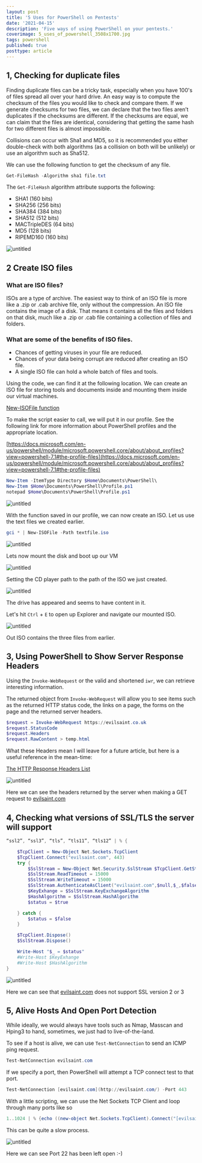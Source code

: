 ```yaml
---
layout: post
title: '5 Uses for PowerShell on Pentests'
date: '2021-04-15'
description: 'Five ways of using PowerShell on your pentests.'
coverimage: 5_uses_of_powershell_3508x1700.jpg
tags: powershell
published: true
posttype: article
---
```

## 1, Checking for duplicate files

Finding duplicate files can be a tricky task, especially when you have 100's of files spread all over your hard drive.  An easy way is to compute the checksum of the files you would like to check and compare them. If we generate checksums for two files, we can declare that the two files aren’t duplicates if the checksums are different. If the checksums are equal, we can claim that the files are identical, considering that getting the same hash for two different files is almost impossible.

Collisions can occur with Sha1 and MD5, so it is recommended you either double-check with both algorithms (as a collision on both will be unlikely) or use an algorithm such as Sha512.

We can use the following function to get the checksum of any file. 

```powershell
Get-FileHash -Algorithm sha1 file.txt
```

The `Get-FileHash` algorithm attribute supports the following:

- SHA1 (160 bits)
- SHA256 (256 bits)
- SHA384 (384 bits)
- SHA512 (512 bits)
- MACTripleDES (64 bits)
- MD5 (128 bits)
- RIPEMD160 (160 bits)

<img src="/static/ea89c0fc-5aea-4f88-9257-4ca0e3121921.png" class="img-fluid" alt="untitled">


## 2 Create ISO files

### What are ISO files?

ISOs are a type of archive. The easiest way to think of an ISO file is more like a .zip or .cab archive file, only without the compression. An ISO file contains the image of a disk. That means it contains all the files and folders on that disk, much like a .zip or .cab file containing a collection of files and folders.

### What are some of the benefits of ISO files.

- Chances of getting viruses in your file are reduced.
- Chances of your data being corrupt are reduced after creating an ISO file.
- A single ISO file can hold a whole batch of files and tools.

Using the code, we can find it at the following location. We can create an ISO file for storing tools and documents inside and mounting them inside our virtual machines. 

[New-ISOFile function](https://gallery.technet.microsoft.com/scriptcenter/New-ISOFile-function-a8deeffd)

To make the script easier to call, we will put it in our profile. See the following link for more information about PowerShell profiles and the appropriate location.

[https://docs.microsoft.com/en-us/powershell/module/microsoft.powershell.core/about/about_profiles?view=powershell-7.1#the-profile-files](https://docs.microsoft.com/en-us/powershell/module/microsoft.powershell.core/about/about_profiles?view=powershell-7.1#the-profile-files)

```powershell
New-Item -ItemType Directory $Home\Documents\PowerShell\
New-Item $Home\Documents\PowerShell\Profile.ps1
notepad $Home\Documents\PowerShell\Profile.ps1
```

<img src="/static/b997e7f9-e47c-4b85-8ca3-7973dd4dd150.png" class="img-fluid" alt="untitled">

With the function saved in our profile, we can now create an ISO. Let us use the text files we created earlier. 

```powershell
gci * | New-ISOFile -Path textfile.iso
```

<img src="/static/099f6a05-4dd0-48b1-93ef-f7f18d4987d3.png" class="img-fluid" alt="untitled">

Lets now mount the disk and boot up our VM

<img src="/static/a1907569-7cbb-4654-8c61-749523497c25.png" class="img-fluid" alt="untitled">

Setting the CD player path to the path of the ISO we just created. 

<img src="/static/98a87e5c-8ad8-452d-bd90-31f5e01e3f37.png" class="img-fluid" alt="untitled">


The drive has appeared and seems to have content in it.

Let's hit `Ctrl` + `E` to open up Explorer and navigate our mounted ISO.

<img src="/static/24ba6ce8-449c-4c35-ad9f-ebcb72de8954.png" class="img-fluid" alt="untitled">

Out ISO contains the three files from earlier. 

## 3, Using PowerShell to Show Server Response Headers

Using the `Invoke-WebRequest` or the valid and shortened `iwr`, we can retrieve interesting information. 

The returned object from `Invoke-WebRequest` will allow you to see items such as the returned HTTP status code, the links on a page, the forms on the page and the returned server headers. 

```powershell
$request = Invoke-WebRequest https://evilsaint.co.uk
$request.StatusCode
$request.Headers
$request.RawContent > temp.html
```

What these Headers mean I will leave for a future article, but here is a useful reference in the mean-time:

[The HTTP Response Headers List](https://flaviocopes.com/http-response-headers/)

<img src="/static/aee90e1c-ba46-4a56-920d-9b57a75268a8.png" class="img-fluid" alt="untitled">

Here we can see the headers returned by the server when making a GET request to [evilsaint.com](evilsaint.com)

## 4, Checking what versions of SSL/TLS the server will support

```powershell
“ssl2”, “ssl3”, “tls”, “tls11”, “tls12” | % {

    $TcpClient = New-Object Net.Sockets.TcpClient
    $TcpClient.Connect("evilsaint.com", 443)
    try {
        $SslStream = New-Object Net.Security.SslStream $TcpClient.GetStream()
        $SslStream.ReadTimeout = 15000
        $SslStream.WriteTimeout = 15000
        $SslStream.AuthenticateAsClient("evilsaint.com",$null,$_,$false)
        $KeyExhange = $SslStream.KeyExchangeAlgorithm
        $HashAlgorithm = $SslStream.HashAlgorithm
        $status = $true

    } catch {
        $status = $false
    }

    $TcpClient.Dispose()
    $SslStream.Dispose()

    Write-Host "$_ = $status"
    #Write-Host $KeyExhange
    #Write-Host $HashAlgorithm
}
```
<img src="/static/ee1e0133-5cee-4894-9031-35565478119d.png" class="img-fluid" alt="untitled">

Here we can see that [evilsaint.com](https://evilsaint.com) does not support SSL version 2 or 3

## 5, Alive Hosts And Open Port Detection

While ideally, we would always have tools such as Nmap, Masscan and Hping3 to hand, sometimes, we just had to live-of-the-land. 

To see if a host is alive, we can use `Test-NetConnection` to send an ICMP ping request. 

```powershell
Test-NetConnection evilsaint.com
```

If we specify a port, then PowerShell will attempt a TCP connect test to that port.

```powershell
Test-NetConnection [evilsaint.com](http://evilsaint.com/) -Port 443
```

With a little scripting, we can use the Net Sockets TCP Client and loop through many ports like so

```powershell
1..1024 | % {echo ((new-object Net.Sockets.TcpClient).Connect("[evilsaint.com](http://evilsaint.com/)",$*)) "Port $* is open!"} 2>$null
```

This can be quite a slow process.

<img src="/static/ca18b1d9-c600-48ae-9082-fd3ecbb01b35.png" class="img-fluid" alt="untitled">


Here we can see Port 22 has been left open :-)